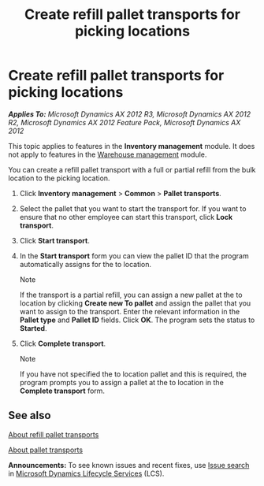 ﻿---
title: Create refill pallet transports for picking locations
TOCTitle: Create a refill pallet transport for a picking location
ms:assetid: 14332878-e240-4b11-9e49-78046cd59631
ms:mtpsurl: https://technet.microsoft.com/en-us/library/Gg230939(v=AX.60)
ms:contentKeyID: 36056052
ms.date: 04/18/2014
mtps_version: v=AX.60
f1_keywords:
- pallet transport creation
- pallet transport for picking
- refill pallet transport
- refill pallet transport creation
---

# Create refill pallet transports for picking locations 


_**Applies To:** Microsoft Dynamics AX 2012 R3, Microsoft Dynamics AX 2012 R2, Microsoft Dynamics AX 2012 Feature Pack, Microsoft Dynamics AX 2012_

This topic applies to features in the **Inventory management** module. It does not apply to features in the [Warehouse management](warehouse-management.md) module.

You can create a refill pallet transport with a full or partial refill from the bulk location to the picking location.

1.  Click **Inventory management** \> **Common** \> **Pallet transports**.

2.  Select the pallet that you want to start the transport for. If you want to ensure that no other employee can start this transport, click **Lock transport**.

3.  Click **Start transport**.

4.  In the **Start transport** form you can view the pallet ID that the program automatically assigns for the to location.
    

    > [!NOTE]
    > <P>If the transport is a partial refill, you can assign a new pallet at the to location by clicking <STRONG>Create new To pallet</STRONG> and assign the pallet that you want to assign to the transport. Enter the relevant information in the <STRONG>Pallet type</STRONG> and <STRONG>Pallet ID</STRONG> fields. Click <STRONG>OK</STRONG>. The program sets the status to <STRONG>Started</STRONG>.</P>



5.  Click **Complete transport**.
    

    > [!NOTE]
    > <P>If you have not specified the to location pallet and this is required, the program prompts you to assign a pallet at the to location in the <STRONG>Complete transport</STRONG> form.</P>



## See also

[About refill pallet transports](about-refill-pallet-transports.md)

[About pallet transports](about-pallet-transports.md)

  
**Announcements:** To see known issues and recent fixes, use [Issue search](http://go.microsoft.com/fwlink/?linkid=389258) in [Microsoft Dynamics Lifecycle Services](http://go.microsoft.com/fwlink/?linkid=306505) (LCS).

